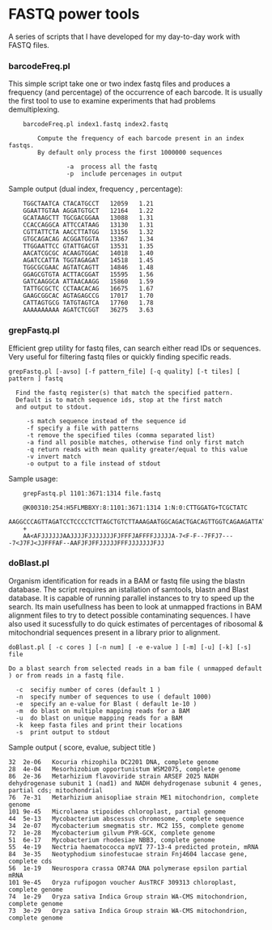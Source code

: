 # FASTQ power tools
A series of scripts that I have developed for my day-to-day work with FASTQ files.

### barcodeFreq.pl
This simple script take one or two index fastq files and produces a frequency (and percentage) of the occurrence of each barcode. It is usually the first tool to use to examine experiments that had problems demultiplexing.

        barcodeFreq.pl index1.fastq index2.fastq
 
            Compute the frequency of each barcode present in an index fastqs.
            By default only process the first 1000000 sequences

                    -a  process all the fastq
                    -p  include percenages in output

Sample output (dual index, frequency , percentage):
        
        TGGCTAATCA CTACATGCCT	12059	1.21
        GGAATTGTAA AGGATGTGCT	12164	1.22
        GCATAAGCTT TGCGACGGAA	13088	1.31
        CCACCAGGCA ATTCCATAAG	13130	1.31
        CGTTATTCTA AACCTTATGG	13156	1.32
        GTGCAGACAG ACGGATGGTA	13367	1.34
        TTGGAATTCC GTATTGACGT	13531	1.35
        AACATCGCGC ACAAGTGGAC	14018	1.40
        AGATCCATTA TGGTAGAGAT	14518	1.45
        TGGCGCGAAC AGTATCAGTT	14846	1.48
        GGAGCGTGTA ACTTACGGAT	15595	1.56
        GATCAAGGCA ATTAACAAGG	15860	1.59
        TATTGCGCTC CCTAACACAG	16675	1.67
        GAAGCGGCAC AGTAGAGCCG	17017	1.70
        CATTAGTGCG TATGTAGTCA	17760	1.78
        AAAAAAAAAA AGATCTCGGT	36275	3.63

### grepFastq.pl
Efficient grep utility for fastq files, can search either read IDs or sequences. Very useful for filtering fastq files or quickly finding specific reads.

    grepFastq.pl [-avso] [-f pattern_file] [-q quality] [-t tiles] [ pattern ] fastq

      Find the fastq register(s) that match the specified pattern.
      Default is to match sequence ids, stop at the first match
      and output to stdout.

         -s match sequence instead of the sequence id
         -f specify a file with patterns
         -t remove the specified tiles (comma separated list)
         -a find all posible matches, otherwise find only first match
         -q return reads with mean quality greater/equal to this value
         -v invert match
         -o output to a file instead of stdout
         
 Sample usage:
        
        grepFastq.pl 1101:3671:1314 file.fastq
        
        @K00310:254:H5FLMBBXY:8:1101:3671:1314 1:N:0:CTTGGATG+TCGCTATC
        AAGGCCCAGTTAGATCCTCCCCTCTTAGCTGTCTTAAAGAATGGCAGACTGACAGTTGGTCAGAAGATTATTCTTCATGGAGCAGAACTGGTGGGCTCTCC
        +
        AA<AFJJJJJJAAJJJJFJJJJJJJFJFFFJAFFFFJJJJJA-7<F-F--7FFJ7----7<J7FJ<JJFFFAF--AAFJFJFFJJJJJFFFJJJJJJJFJJ
         

### doBlast.pl
Organism identification for reads in a BAM or fastq file using the blastn database. The script requires an istallation of samtools, blastn and Blast database. It is capable of running parallel instances to try to speed up the search.
Its main usefullness has been to look at unmapped fractions in BAM alignment files to try to detect possible contaminating sequences. I have also used it sucessfully to do quick estimates of percentages of ribosomal & mitochondrial sequences present in a library prior to alignment.

    doBlast.pl [ -c cores ] [-n num] [ -e e-value ] [-m] [-u] [-k] [-s] file

    Do a blast search from selected reads in a bam file ( unmapped default ) or from reads in a fastq file.
  
      -c  secifiy number of cores (default 1 )
      -n  specify number of sequences to use ( default 1000)
      -e  specify an e-value for Blast ( default 1e-10 )
      -m  do blast on multiple mapping reads for a BAM
      -u  do blast on unique mapping reads for a BAM
      -k  keep fasta files and print their locations
      -s  print output to stdout

Sample output ( score, evalue, subject title )

    32	2e-06	Kocuria rhizophila DC2201 DNA, complete genome
    28	4e-04	Mesorhizobium opportunistum WSM2075, complete genome
    86	2e-36	Metarhizium flavoviride strain ARSEF 2025 NADH dehydrogenase subunit 1 (nad1) and NADH dehydrogenase subunit 4 genes, partial cds; mitochondrial
    76	7e-31	Metarhizium anisopliae strain ME1 mitochondrion, complete genome
    101	9e-45	Microlaena stipoides chloroplast, partial genome
    44	5e-13	Mycobacterium abscessus chromosome, complete sequence
    34	2e-07	Mycobacterium smegmatis str. MC2 155, complete genome
    72	1e-28	Mycobacterium gilvum PYR-GCK, complete genome
    51	6e-17	Mycobacterium rhodesiae NBB3, complete genome
    55	4e-19	Nectria haematococca mpVI 77-13-4 predicted protein, mRNA
    84	3e-35	Neotyphodium sinofestucae strain Fnj4604 laccase gene, complete cds
    56	1e-19	Neurospora crassa OR74A DNA polymerase epsilon partial mRNA
    101	9e-45	Oryza rufipogon voucher AusTRCF 309313 chloroplast, complete genome
    74	1e-29	Oryza sativa Indica Group strain WA-CMS mitochondrion, complete genome
    73	3e-29	Oryza sativa Indica Group strain WA-CMS mitochondrion, complete genome 


